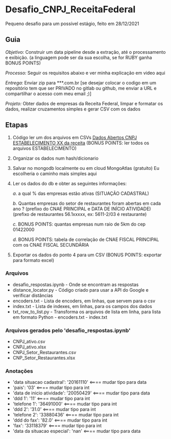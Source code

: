 # Desafio_CNPJ_ReceitaFederal

Pequeno desafio para um possível estágio, feito em 28/12/2021

## Guia

*Objetivo:* Construir um data pipeline desde a extração, até o processamento e exibição. (a linguagem pode ser da sua escolha, se for RUBY ganha BONUS POINTS)

*Processo:* Seguir os requisitos abaixo e ver minha explicação em video aqui

*Entrega:* Enviar zip para ***.com.br [se desejar colocar o codigo em um repositório tem que ser PRIVADO no gitlab ou github, me enviar a URL e compartilhar o acesso com meu email ;)]

*Projeto:* Obter dados de empresas da Receita Federal, limpar e formatar os dados, realizar cruzamentos simples e gerar CSV com os dados

## Etapas

1. Código ler um dos arquivos em CSVs [Dados Abertos CNPJ ESTABELECIMENTO XX da receita]([www.dsdasd.com.br](https://www.gov.br/receitafederal/pt-br/assuntos/orientacao-tributaria/cadastros/consultas/dados-publicos-cnpj))  (BONUS POINTS: ler todos os arquivos ESTABELECIMENTO)

2. Organizar os dados num hash/dicionario

3. Salvar no mongodb localmente ou em cloud MongoAtlas (gratuito)
Eu escolheria o caminho mais simples aqui

4. Ler os dados do db e obter as seguintes informações:

    *a*. a qual % das empresas estão ativas (SITUAÇÃO CADASTRAL)

    *b.* Quantas empresas do setor de restaurantes foram abertas em cada ano ? (prefixo do CNAE PRINCIPAL e DATA DE INÍCIO ATIVIDADE)(prefixo de restaurantes 56.1xxxxx, ex: 5611-2/03 é restaurante)

    *c.* BONUS POINTS: quantas empresas num raio de 5km do cep 01422000

    *d.* BONUS POINTS: tabela de correlação de CNAE FISCAL PRINCIPAL com os CNAE FISCAL SECUNDÁRIA

5. Exportar os dados do ponto 4 para um CSV (BONUS POINTS: exportar para formato excel)

### Arquivos

- desafio_respostas.ipynb - Onde se encontram as respostas
- distance_locator.py - Código criado para usar a API do Google e verificar distâncias
- encoders.txt - Lista de encoders, em linhas, que servem para o csv
- index.txt - Lista de indexes, em linhas, para os campos dos dados
- txt_row_to_list.py - Transforma os arquivos de lista em linha, para lista em formato Python - encoders.txt - index.txt

### Arquivos gerados pelo 'desafio_respostas.ipynb'

- CNPJ_ativo.csv
- CNPJ_ativo.xlsx
- CNPJ_Setor_Restaurantes.csv
- CNP_Setor_Restaurantes.xlsx

### Anotações

- 'data situacao cadastral': '20161110'           <==== mudar tipo para data
- 'pais': '03'                                    <==== mudar tipo para int
- 'data de inicio atividade': '20050429'          <==== mudar tipo para data
- 'ddd 1': '11'                                   <==== mudar tipo para int
- 'telefone 1': '36491000'                        <==== mudar tipo para int
- 'ddd 2': '31.0'                                 <==== mudar tipo para int
- 'telefone 2': '33880436'                        <==== mudar tipo para int
- 'ddd do fax': '82.0'                            <==== mudar tipo para int
- 'fax': '33118379'                               <==== mudar tipo para int
- 'data da situacao especial': 'nan'              <==== mudar tipo para data
